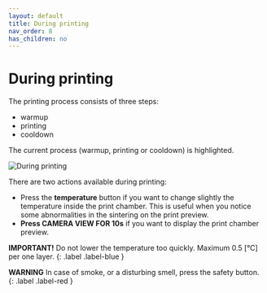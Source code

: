 ```yaml
---
layout: default
title: During printing	
nav_order: 8
has_children: no
---
```

<h1> During printing </h1>

The printing process consists of three steps:
- warmup
- printing
- cooldown

The current process (warmup, printing or cooldown) is highlighted. 

![During printing](/during_printing.png)

There are two actions available during printing:
- Press the **temperature** button if you want to change slightly the temperature inside the print chamber. This is useful when you notice some abnormalities in the sintering on the print preview.
- **Press CAMERA VIEW FOR 10s** if you want to display the print chamber preview.

**IMPORTANT!** Do not lower the temperature too quickly. Maximum 0.5 [°C] per one layer.
{: .label .label-blue }

**WARNING** In case of smoke, or a disturbing smell, press the safety button.
{: .label .label-red }





